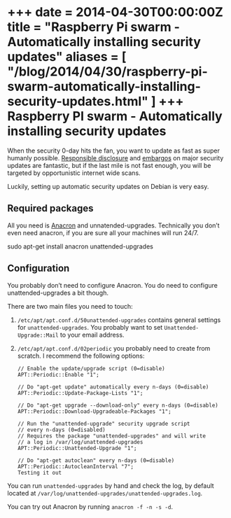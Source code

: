 +++
date = 2014-04-30T00:00:00Z
title = "Raspberry Pi swarm - Automatically installing security updates"
aliases = [
  "/blog/2014/04/30/raspberry-pi-swarm-automatically-installing-security-updates.html"
]
+++
Raspberry PI swarm - Automatically installing security updates
==============================================================

When the security 0-day hits the fan, you want to update as fast as super humanly possible. [Responsible disclosure](http://en.wikipedia.org/wiki/Responsible_disclosure) and [embargos](http://en.wikipedia.org/wiki/News_embargo) on major security updates are fantastic, but if the last mile is not fast enough, you will be targeted by opportunistic internet wide scans.

Luckily, setting up automatic security updates on Debian is very easy.

Required packages
-----------------

All you need is [Anacron](http://en.wikipedia.org/wiki/Anacron) and unnatended-upgrades. Technically you don’t even need anacron, if you are sure all your machines will run 24/7.

sudo apt-get install anacron unattended-upgrades

Configuration
-------------

You probably don’t need to configure Anacron. You do need to configure unattended-upgrades a bit though.

There are two main files you need to touch:

  1. `/etc/apt/apt.conf.d/50unattended-upgrades` contains general settings for `unattended-upgrades`. You probably want to set `Unattended-Upgrade::Mail` to your email address.
  2. `/etc/apt/apt.conf.d/02periodic` you probably need to create from scratch. I recommend the following options:

         // Enable the update/upgrade script (0=disable)
         APT::Periodic::Enable "1";
          
         // Do "apt-get update" automatically every n-days (0=disable)
         APT::Periodic::Update-Package-Lists "1";
          
         // Do "apt-get upgrade --download-only" every n-days (0=disable)
         APT::Periodic::Download-Upgradeable-Packages "1";
          
         // Run the "unattended-upgrade" security upgrade script
         // every n-days (0=disabled)
         // Requires the package "unattended-upgrades" and will write
         // a log in /var/log/unattended-upgrades
         APT::Periodic::Unattended-Upgrade "1";
          
         // Do "apt-get autoclean" every n-days (0=disable)
         APT::Periodic::AutocleanInterval "7";
         Testing it out

You can run `unattended-upgrades` by hand and check the log, by default located at `/var/log/unattended-upgrades/unattended-upgrades.log`.

You can try out Anacron by running `anacron -f -n -s -d`.

